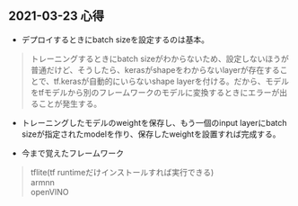 ## 2021-03-23 心得


* デプロイするときにbatch sizeを設定するのは基本。
>トレーニングするときにbatch sizeがわからないため、設定しないほうが普通だけど、そうしたら、kerasがshapeをわからないlayerが存在することで、tf.kerasが自動的にいらないshape layerを付ける。だから、モデルをtfモデルから別のフレームワークのモデルに変換するときにエラーが出ることが発生する。

* トレーニングしたモデルのweightを保存し、もう一個のinput layerにbatch sizeが指定されたmodelを作り、保存したweightを設置すれば完成する。


* 今まで覚えたフレームワーク
>tflite(tf runtimeだけインストールすれば実行できる)  
>armnn  
>openVINO  


